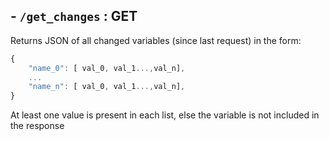 ## - ```/get_changes``` : GET
Returns JSON of all changed variables (since last request) in the form:
```javascript
{
    "name_0": [ val_0, val_1...,val_n],
    ...
    "name_n": [ val_0, val_1...,val_n],
}
```
At least one value is present in each list, else the variable is not included in the response 